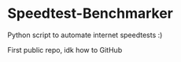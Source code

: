 # Speedtest-Benchmarker
 Python script to automate internet speedtests :)
 
 First public repo, idk how to GitHub
